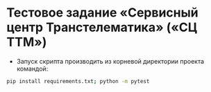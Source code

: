 # Тестовое задание «Сервисный центр Транстелематика» («СЦ ТТМ»)
  * Запуск скрипта производить из корневой директории проекта командой:
```bash
pip install requirements.txt; python -m pytest
```
